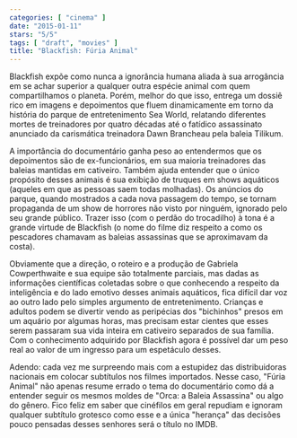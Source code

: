```yaml
---
categories: [ "cinema" ]
date: "2015-01-11"
stars: "5/5"
tags: [ "draft", "movies" ]
title: "Blackfish: Fúria Animal"
---
```

Blackfish expõe como nunca a ignorância humana aliada à sua
arrogância em se achar superior a qualquer outra espécie animal com
quem compartilhamos o planeta. Porém, melhor do que isso, entrega um
dossiê rico em imagens e depoimentos que fluem dinamicamente em torno
da história do parque de entretenimento Sea World, relatando diferentes
mortes de treinadores por quatro décadas até o fatídico assassinato
anunciado da carismática treinadora Dawn Brancheau pela baleia Tilikum.

A importância do documentário ganha peso ao entendermos que os
depoimentos são de ex-funcionários, em sua maioria treinadores das
baleias mantidas em cativeiro. Também ajuda entender que o único
propósito desses animais é sua exibição de truques em shows aquáticos
(aqueles em que as pessoas saem todas molhadas). Os anúncios do parque,
quando mostrados a cada nova passagem do tempo, se tornam propaganda de
um show de horrores não visto por ninguém, ignorado pelo seu grande
público. Trazer isso (com o perdão do trocadilho) à tona é a grande
virtude de Blackfish (o nome do filme diz respeito a como os pescadores
chamavam as baleias assassinas que se aproximavam da costa).

Obviamente que a direção, o roteiro e a produção de Gabriela
Cowperthwaite e sua equipe são totalmente parciais, mas dadas as
informações científicas coletadas sobre o que conhecendo a respeito da
inteligência e do lado emotivo desses animais aquáticos, fica difícil
dar voz ao outro lado pelo simples argumento de entretenimento. Crianças
e adultos podem se divertir vendo as peripécias dos "bichinhos" presos em
um aquário por algumas horas, mas precisam estar cientes que esses serem
passaram sua vida inteira em cativeiro separados de sua família. Com
o conhecimento adquirido por Blackfish agora é possível dar um peso
real ao valor de um ingresso para um espetáculo desses.

Adendo: cada vez me surpreendo mais com a estupidez das distribuidoras
nacionais em colocar subtítulos nos filmes importados. Nesse caso,
"Fúria Animal" não apenas resume errado o tema do documentário como
dá a entender seguir os mesmos moldes de "Orca: a Baleia Assassina"
ou algo do gênero. Fico feliz em saber que cinéfilos em geral repudiam
e ignoram qualquer subtítulo grotesco como esse e a única "herança"
das decisões pouco pensadas desses senhores será o título no IMDB.
